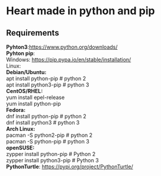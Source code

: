 # Heart made in python and pip

## Requirements

**Pyhton3**:https://www.python.org/downloads/ </br>
**Pyhton pip**: </br>
Windows: https://pip.pypa.io/en/stable/installation/</br>
Linux: </br>
**Debian/Ubuntu:** </br>
apt install python-pip	# python 2 </br>
apt install python3-pip	# python 3 </br>
**CentOS/RHEL:** </br>
yum install epel-release </br>
yum install python-pip </br>
**Fedora:**</br>
dnf install python-pip	# python 2 </br>
dnf install python3		# python 3 </br>
**Arch Linux:** </br>
pacman -S python2-pip		# python 2 </br>
pacman -S python-pip		# python 3 </br>
**openSUSE:** </br>
zypper install python-pip	# Python 2 </br>
zypper install python3-pip	# Python 3 </br>
**PythonTurtle**: https://pypi.org/project/PythonTurtle/

